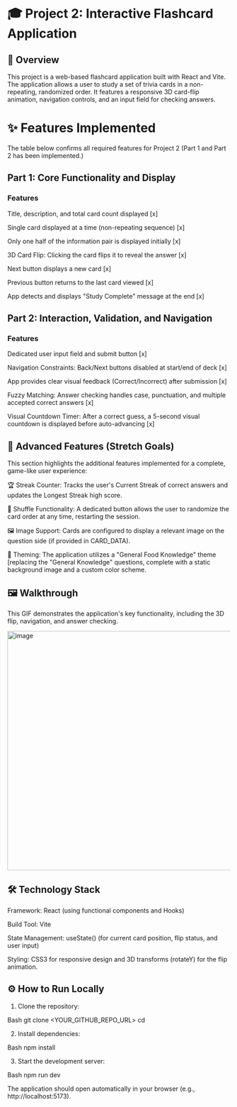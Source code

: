 # 🎓 Project 2: Interactive Flashcard Application
## 🚀 Overview
This project is a web-based flashcard application built with React and Vite. The application allows a user to study a set of trivia cards in a non-repeating, randomized order. It features a responsive 3D card-flip animation, navigation controls, and an input field for checking answers.

# ✨ Features Implemented
The table below confirms all required features for Project 2 (Part 1 and Part 2 has been implemented.)

## Part 1: Core Functionality and Display
### Features

Title, description, and total card count displayed [x]

Single card displayed at a time (non-repeating sequence) [x]

Only one half of the information pair is displayed initially [x]

3D Card Flip: Clicking the card flips it to reveal the answer [x]

Next button displays a new card [x]

Previous button returns to the last card viewed [x]

App detects and displays "Study Complete" message at the end [x]


## Part 2: Interaction, Validation, and Navigation
### Features

Dedicated user input field and submit button [x]

Navigation Constraints: Back/Next buttons disabled at start/end of deck [x]

App provides clear visual feedback (Correct/Incorrect) after submission [x]

Fuzzy Matching: Answer checking handles case, punctuation, and multiple accepted correct answers [x]

Visual Countdown Timer: After a correct guess, a 5-second visual countdown is displayed before auto-advancing [x]

## 🌟 Advanced Features (Stretch Goals)
This section highlights the additional features implemented for a complete, game-like user experience:

🏆 Streak Counter: Tracks the user's Current Streak of correct answers and updates the Longest Streak high score.

🔀 Shuffle Functionality: A dedicated button allows the user to randomize the card order at any time, restarting the session.

🖼️ Image Support: Cards are configured to display a relevant image on the question side (if provided in CARD_DATA).

🎨 Theming: The application utilizes a "General Food Knowledge" theme [replacing the "General Knowledge" questions, complete with a static background image and a custom color scheme.


## 🖼️ Walkthrough
This GIF demonstrates the application's key functionality, including the 3D flip, navigation, and answer checking.

<img width="600" height="540" alt="image" src="![a8dnp5](https://github.com/user-attachments/assets/037d73c8-880d-4074-8645-49c76cb0d417)
" />


## 🛠️ Technology Stack
Framework: React (using functional components and Hooks)

Build Tool: Vite

State Management: useState() (for current card position, flip status, and user input)

Styling: CSS3 for responsive design and 3D transforms (rotateY) for the flip animation.


## ⚙️ How to Run Locally
1. Clone the repository:

Bash
git clone <YOUR_GITHUB_REPO_URL>
cd <your-project-folder>

2. Install dependencies:

Bash
npm install


3. Start the development server:

Bash
npm run dev

The application should open automatically in your browser (e.g., http://localhost:5173).
